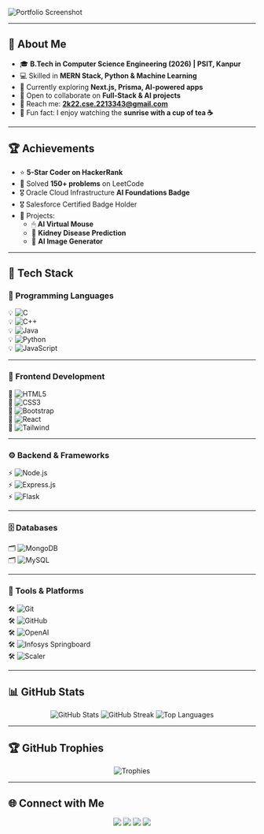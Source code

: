 
![Portfolio Screenshot](https://drive.google.com/uc?export=view&id=1cXawfAFqAQHtsQtsMNfyVcNDTJsjSTo1)

---
## 🌟 About Me  

- 🎓 **B.Tech in Computer Science Engineering (2026) | PSIT, Kanpur**  
- 💻 Skilled in **MERN Stack, Python & Machine Learning**  
- 🌱 Currently exploring **Next.js, Prisma, AI-powered apps**  
- 🤝 Open to collaborate on **Full-Stack & AI projects**  
- 📩 Reach me: **2k22.cse.2213343@gmail.com**  
- 🌸 Fun fact: I enjoy watching the **sunrise with a cup of tea ☕**  

---

## 🏆 Achievements  

- ⭐ **5-Star Coder on HackerRank**  
- 🧩 Solved **150+ problems** on LeetCode  
- 🎖 Oracle Cloud Infrastructure **AI Foundations Badge**  
- 🎖 Salesforce Certified Badge Holder  
- 📌 Projects:  
  - 🖱 **AI Virtual Mouse**  
  - 🏥 **Kidney Disease Prediction**  
  - 🎨 **AI Image Generator**  

---

## 🚀 Tech Stack  

### 📝 Programming Languages  
💡 ![C](https://img.shields.io/badge/C-00599C?style=flat-square&logo=c&logoColor=white)  
💡 ![C++](https://img.shields.io/badge/C++-00599C?style=flat-square&logo=c%2b%2b&logoColor=white)  
💡 ![Java](https://img.shields.io/badge/Java-FF6F00?style=flat-square&logo=java&logoColor=white)  
💡 ![Python](https://img.shields.io/badge/Python-FFD43B?style=flat-square&logo=python&logoColor=blue)  
💡 ![JavaScript](https://img.shields.io/badge/JavaScript-F7DF1E?style=flat-square&logo=javascript&logoColor=black)  

---

### 🎨 Frontend Development  
🎨 ![HTML5](https://img.shields.io/badge/HTML5-E34F26?style=flat-square&logo=html5&logoColor=white)  
🎨 ![CSS3](https://img.shields.io/badge/CSS3-1572B6?style=flat-square&logo=css3&logoColor=white)  
🎨 ![Bootstrap](https://img.shields.io/badge/Bootstrap-7952B3?style=flat-square&logo=bootstrap&logoColor=white)  
🎨 ![React](https://img.shields.io/badge/React-61DAFB?style=flat-square&logo=react&logoColor=black)  
🎨 ![Tailwind](https://img.shields.io/badge/Tailwind-38B2AC?style=flat-square&logo=tailwind-css&logoColor=white)  

---

### ⚙️ Backend & Frameworks  
⚡ ![Node.js](https://img.shields.io/badge/Node.js-339933?style=flat-square&logo=nodedotjs&logoColor=white)  
⚡ ![Express.js](https://img.shields.io/badge/Express.js-000000?style=flat-square&logo=express&logoColor=white)  
⚡ ![Flask](https://img.shields.io/badge/Flask-FFFFFF?style=flat-square&logo=flask&logoColor=black)  

---

### 🗄 Databases  
🗂 ![MongoDB](https://img.shields.io/badge/MongoDB-47A248?style=flat-square&logo=mongodb&logoColor=white)  
🗂 ![MySQL](https://img.shields.io/badge/MySQL-4479A1?style=flat-square&logo=mysql&logoColor=white)  

---

### 🔧 Tools & Platforms  
🛠 ![Git](https://img.shields.io/badge/Git-F05032?style=flat-square&logo=git&logoColor=white)  
🛠 ![GitHub](https://img.shields.io/badge/GitHub-181717?style=flat-square&logo=github&logoColor=white)  
🛠 ![OpenAI](https://img.shields.io/badge/OpenAI-412991?style=flat-square&logo=openai&logoColor=white)  
🛠 ![Infosys Springboard](https://img.shields.io/badge/Infosys_Springboard-007CC3?style=flat-square)  
🛠 ![Scaler](https://img.shields.io/badge/Scaler-0000FF?style=flat-square)  

---

## 📊 GitHub Stats  

<p align="center">
  <img src="https://github-readme-stats.vercel.app/api?username=NishaYadav-prog&show_icons=true&theme=omni" alt="GitHub Stats" />
  <img src="https://github-readme-streak-stats.herokuapp.com/?user=NishaYadav-prog&theme=omni" alt="GitHub Streak" />
  <img src="https://github-readme-stats.vercel.app/api/top-langs/?username=NishaYadav-prog&layout=compact&theme=omni" alt="Top Languages" />
</p>

---

## 🏆 GitHub Trophies  

<p align="center">
  <img src="https://github-profile-trophy.vercel.app/?username=NishaYadav-prog&theme=dracula&row=1&column=6" alt="Trophies" />
</p>

---

## 🌐 Connect with Me  

<p align="center">
  <a href="https://nishayadavportfolio.netlify.app"><img src="https://img.shields.io/badge/Portfolio-%23FF61F6.svg?&logo=web&logoColor=white" /></a>
  <a href="https://www.linkedin.com/in/nisha-yadav-96681a294/"><img src="https://img.shields.io/badge/LinkedIn-%230077B5.svg?&logo=linkedin&logoColor=white" /></a>
  <a href="mailto:2k22.cse.2213343@gmail.com"><img src="https://img.shields.io/badge/Email-D14836?logo=gmail&logoColor=white" /></a>
  <a href="https://github.com/NishaYadav-prog"><img src="https://img.shields.io/badge/GitHub-181717?logo=github&logoColor=white" /></a>
</p>
